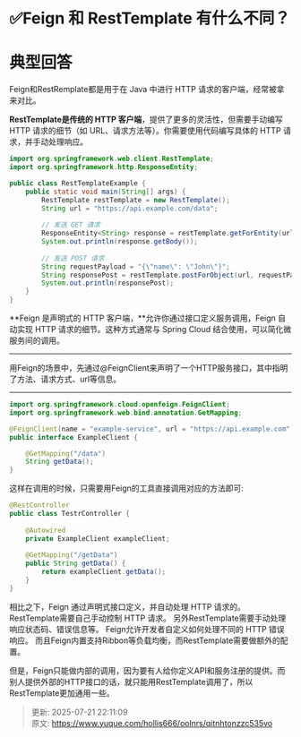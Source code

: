 # ✅Feign 和 RestTemplate 有什么不同？

# 典型回答


Feign和RestRemplate都是用于在 Java 中进行 HTTP 请求的客户端，经常被拿来对比。



**RestTemplate是传统的 HTTP 客户端**，提供了更多的灵活性，但需要手动编写 HTTP 请求的细节（如 URL、请求方法等）。你需要使用代码编写具体的 HTTP 请求，并手动处理响应。  



```java
import org.springframework.web.client.RestTemplate;
import org.springframework.http.ResponseEntity;

public class RestTemplateExample {
    public static void main(String[] args) {
        RestTemplate restTemplate = new RestTemplate();
        String url = "https://api.example.com/data";
        
        // 发送 GET 请求
        ResponseEntity<String> response = restTemplate.getForEntity(url, String.class);
        System.out.println(response.getBody());
        
        // 发送 POST 请求
        String requestPayload = "{\"name\": \"John\"}";
        String responsePost = restTemplate.postForObject(url, requestPayload, String.class);
        System.out.println(responsePost);
    }
}
```



**Feign 是声明式的 HTTP 客户端，**允许你通过接口定义服务调用，Feign 自动实现 HTTP 请求的细节。这种方式通常与 Spring Cloud 结合使用，可以简化微服务间的调用。

****

用Feign的场景中，先通过@FeignClient来声明了一个HTTP服务接口，其中指明了方法、请求方式、url等信息。

****

```java
import org.springframework.cloud.openfeign.FeignClient;
import org.springframework.web.bind.annotation.GetMapping;

@FeignClient(name = "example-service", url = "https://api.example.com")
public interface ExampleClient {

    @GetMapping("/data")
    String getData();
}
```



这样在调用的时候，只需要用Feign的工具直接调用对应的方法即可:



```java
@RestController
public class TestrController {
 
    @Autowired
    private ExampleClient exampleClient;
     
    @GetMapping("/getData")
    public String getData() {
        return exampleClient.getData();
    }
}
```





相比之下，Feign 通过声明式接口定义，并自动处理 HTTP 请求的。RestTemplate需要自己手动控制 HTTP 请求。 另外RestTemplate需要手动处理响应状态码、错误信息等。  Feign允许开发者自定义如何处理不同的 HTTP 错误响应。  而且Feign内置支持Ribbon等负载均衡，而RestTemplate需要做额外的配置。



但是，Feign只能做内部的调用，因为要有人给你定义API和服务注册的提供。而别人提供外部的HTTP接口的话，就只能用RestTemplate调用了，所以RestTemplate更加通用一些。



> 更新: 2025-07-21 22:11:09  
> 原文: <https://www.yuque.com/hollis666/oolnrs/qitnhtonzzc535vo>
